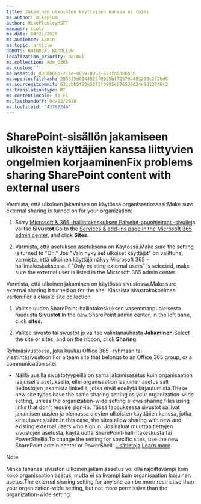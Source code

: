 ```yaml
---
title: Jakaminen ulkoisten käyttäjien kanssa ei toimi
ms.author: mikeplum
author: MikePlumleyMSFT
manager: scotv
ms.date: 04/21/2020
ms.audience: Admin
ms.topic: article
ROBOTS: NOINDEX, NOFOLLOW
localization_priority: Normal
ms.collection: Adm_O365
ms.custom: ''
ms.assetid: d3d0b69b-214e-4859-8957-621fd6306b30
ms.openlocfilehash: 285535d6144825f0935bf72579a483260c2f2bd6
ms.sourcegitcommit: 631cbb5f03e5371f0995e976536d24e9d13746c3
ms.translationtype: MT
ms.contentlocale: fi-FI
ms.lasthandoff: 04/22/2020
ms.locfileid: "43767246"
---
```

# <a name="fix-problems-sharing-sharepoint-content-with-external-users"></a><span data-ttu-id="47bea-102">SharePoint-sisällön jakamiseen ulkoisten käyttäjien kanssa liittyvien ongelmien korjaaminen</span><span class="sxs-lookup"><span data-stu-id="47bea-102">Fix problems sharing SharePoint content with external users</span></span>

<span data-ttu-id="47bea-103">Varmista, että ulkoinen jakaminen on käytössä organisaatiossasi:</span><span class="sxs-lookup"><span data-stu-id="47bea-103">Make sure external sharing is turned on for your organization:</span></span>
  
1. <span data-ttu-id="47bea-104">Siirry [Microsoft &amp; 365 -hallintakeskuksen Palvelut-apuohjelmat -sivulle](https://portal.office.com/adminportal/home#/Settings/ServicesAndAddIns)ja valitse **Sivustot**.</span><span class="sxs-lookup"><span data-stu-id="47bea-104">Go to the [Services &amp; add-ins page in the Microsoft 365 admin center](https://portal.office.com/adminportal/home#/Settings/ServicesAndAddIns), and click **Sites**.</span></span>
    
2. <span data-ttu-id="47bea-105">Varmista, että asetuksen asetuksena on Käytössä.</span><span class="sxs-lookup"><span data-stu-id="47bea-105">Make sure the setting is turned to "On."</span></span> <span data-ttu-id="47bea-106">Jos "Vain nykyiset ulkoiset käyttäjät" on valittuna, varmista, että ulkoinen käyttäjä näkyy Microsoft 365 -hallintakeskuksessa.</span><span class="sxs-lookup"><span data-stu-id="47bea-106">If "Only existing external users" is selected, make sure the external user is listed in the Microsoft 365 admin center.</span></span>
    
<span data-ttu-id="47bea-107">Varmista, että ulkoinen jakaminen on käytössä sivustossa.</span><span class="sxs-lookup"><span data-stu-id="47bea-107">Make sure external sharing it turned on for the site.</span></span> <span data-ttu-id="47bea-108">Klassista sivustokokoelmaa varten:</span><span class="sxs-lookup"><span data-stu-id="47bea-108">For a classic site collection:</span></span>
  
1. <span data-ttu-id="47bea-109">Valitse uuden SharePoint-hallintakeskuksen vasemmanpuoleisesta ruudusta **Sivustot**.</span><span class="sxs-lookup"><span data-stu-id="47bea-109">In the new SharePoint admin center, in the left pane, click **sites**.</span></span>
    
2. <span data-ttu-id="47bea-110">Valitse sivusto tai sivustot ja valitse valintanauhasta **Jakaminen**.</span><span class="sxs-lookup"><span data-stu-id="47bea-110">Select the site or sites, and on the ribbon, click **Sharing**.</span></span>
    
<span data-ttu-id="47bea-111">Ryhmäsivustossa, joka kuuluu Office 365 -ryhmään tai viestintäsivustoon:</span><span class="sxs-lookup"><span data-stu-id="47bea-111">For a team site that belongs to an Office 365 group, or a communication site:</span></span>
  
- <span data-ttu-id="47bea-112">Näillä uusilla sivustotyypeillä on sama jakamisasetus kuin organisaation laajuisella asetuksella, ellei organisaation laajuinen asetus salli tiedostojen jakamista linkeillä, jotka eivät edellytä kirjautumista.</span><span class="sxs-lookup"><span data-stu-id="47bea-112">These new site types have the same sharing setting as your organization-wide setting, unless the organization-wide setting allows sharing files using links that don't require sign-in.</span></span> <span data-ttu-id="47bea-113">Tässä tapauksessa sivustot sallivat jakamisen uusien ja olemassa olevien ulkoisten käyttäjien kanssa, jotka kirjautuvat sisään.</span><span class="sxs-lookup"><span data-stu-id="47bea-113">In this case, the sites allow sharing with new and existing external users who sign in.</span></span> <span data-ttu-id="47bea-114">Jos haluat muuttaa tiettyjen sivustojen asetusta, käytä uutta SharePoint-hallintakeskusta tai PowerShelliä.</span><span class="sxs-lookup"><span data-stu-id="47bea-114">To change the setting for specific sites, use the new SharePoint admin center or PowerShell.</span></span> <span data-ttu-id="47bea-115">[Lisätietoja](https://go.microsoft.com/fwlink/?linkid=871863).</span><span class="sxs-lookup"><span data-stu-id="47bea-115">[Learn more](https://go.microsoft.com/fwlink/?linkid=871863).</span></span>
    
> [!NOTE]
> <span data-ttu-id="47bea-116">Minkä tahansa sivuston ulkoinen jakamisasetus voi olla rajoittavampi kuin koko organisaation asetus, mutta ei sallivampi kuin organisaation laajuinen asetus.</span><span class="sxs-lookup"><span data-stu-id="47bea-116">The external sharing setting for any site can be more restrictive than your organization-wide setting, but not more permissive than the organization-wide setting.</span></span> 
  

